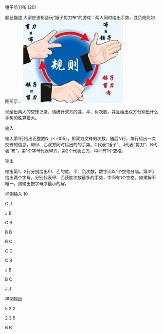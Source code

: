 锤子剪刀布 (20)

题目描述
大家应该都会玩“锤子剪刀布”的游戏：两人同时给出手势，胜负规则如图所示：
![图片](https://github.com/EchoDemo/algorithm-notes/blob/master/Unit3/3.1_experiment.txt/image/play.png)




现给出两人的交锋记录，请统计双方的胜、平、负次数，并且给出双方分别出什么手势的胜算最大。

输入

输入第1行给出正整数N（<=105），即双方交锋的次数。随后N行，每行给出一次交锋的信息，即甲、乙双方同时给出的的手势。C代表“锤子”、J代表“剪刀”、B代表“布”，第1个字母代表甲方，第2个代表乙方，中间有1个空格。

输出

输出第1、2行分别给出甲、乙的胜、平、负次数，数字间以1个空格分隔。第3行给出两个字母，分别代表甲、乙获胜次数最多的手势，中间有1个空格。如果解不唯一，则输出按字母序最小的解。

样例输入
10

C J

J B

C B

B B

B C

C C

C B

J B

B C

J J

样例输出

5 3 2

2 3 5

B B
